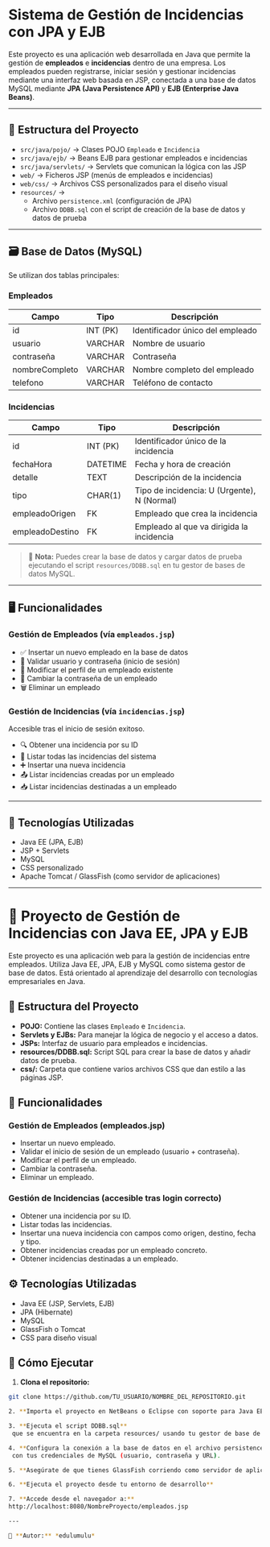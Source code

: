 # Sistema de Gestión de Incidencias con JPA y EJB

Este proyecto es una aplicación web desarrollada en Java que permite la gestión de **empleados** e **incidencias** dentro de una empresa. Los empleados pueden registrarse, iniciar sesión y gestionar incidencias mediante una interfaz web basada en JSP, conectada a una base de datos MySQL mediante **JPA (Java Persistence API)** y **EJB (Enterprise Java Beans)**.

---

## 🧱 Estructura del Proyecto

- `src/java/pojo/` → Clases POJO `Empleado` e `Incidencia`
- `src/java/ejb/` → Beans EJB para gestionar empleados e incidencias
- `src/java/servlets/` → Servlets que comunican la lógica con las JSP
- `web/` → Ficheros JSP (menús de empleados e incidencias)
- `web/css/` → Archivos CSS personalizados para el diseño visual
- `resources/` → 
  - Archivo `persistence.xml` (configuración de JPA)
  - Archivo `DDBB.sql` con el script de creación de la base de datos y datos de prueba

---

## 🗃️ Base de Datos (MySQL)

Se utilizan dos tablas principales:

### Empleados

| Campo           | Tipo       | Descripción                        |
|----------------|------------|------------------------------------|
| id             | INT (PK)   | Identificador único del empleado   |
| usuario        | VARCHAR    | Nombre de usuario                  |
| contraseña     | VARCHAR    | Contraseña                         |
| nombreCompleto | VARCHAR    | Nombre completo del empleado       |
| telefono       | VARCHAR    | Teléfono de contacto               |

### Incidencias

| Campo          | Tipo       | Descripción                              |
|----------------|------------|------------------------------------------|
| id            | INT (PK)   | Identificador único de la incidencia     |
| fechaHora     | DATETIME   | Fecha y hora de creación                 |
| detalle       | TEXT       | Descripción de la incidencia             |
| tipo          | CHAR(1)    | Tipo de incidencia: U (Urgente), N (Normal) |
| empleadoOrigen| FK         | Empleado que crea la incidencia          |
| empleadoDestino| FK        | Empleado al que va dirigida la incidencia |

> 🔧 **Nota:** Puedes crear la base de datos y cargar datos de prueba ejecutando el script `resources/DDBB.sql` en tu gestor de bases de datos MySQL.

---

## 🖥️ Funcionalidades

### Gestión de Empleados (vía `empleados.jsp`)

- ✅ Insertar un nuevo empleado en la base de datos
- 🔐 Validar usuario y contraseña (inicio de sesión)
- 📝 Modificar el perfil de un empleado existente
- 🔑 Cambiar la contraseña de un empleado
- 🗑️ Eliminar un empleado

### Gestión de Incidencias (vía `incidencias.jsp`)

Accesible tras el inicio de sesión exitoso.

- 🔍 Obtener una incidencia por su ID
- 📜 Listar todas las incidencias del sistema
- ➕ Insertar una nueva incidencia
- 📤 Listar incidencias creadas por un empleado
- 📥 Listar incidencias destinadas a un empleado

---

## 🔧 Tecnologías Utilizadas

- Java EE (JPA, EJB)
- JSP + Servlets
- MySQL
- CSS personalizado
- Apache Tomcat / GlassFish (como servidor de aplicaciones)

---

# 📌 Proyecto de Gestión de Incidencias con Java EE, JPA y EJB

Este proyecto es una aplicación web para la gestión de incidencias entre empleados. Utiliza Java EE, JPA, EJB y MySQL como sistema gestor de base de datos. Está orientado al aprendizaje del desarrollo con tecnologías empresariales en Java.

## 🧱 Estructura del Proyecto

- **POJO:** Contiene las clases `Empleado` e `Incidencia`.
- **Servlets y EJBs:** Para manejar la lógica de negocio y el acceso a datos.
- **JSPs:** Interfaz de usuario para empleados e incidencias.
- **resources/DDBB.sql:** Script SQL para crear la base de datos y añadir datos de prueba.
- **css/:** Carpeta que contiene varios archivos CSS que dan estilo a las páginas JSP.

## 🧩 Funcionalidades

### Gestión de Empleados (empleados.jsp)
- Insertar un nuevo empleado.
- Validar el inicio de sesión de un empleado (usuario + contraseña).
- Modificar el perfil de un empleado.
- Cambiar la contraseña.
- Eliminar un empleado.

### Gestión de Incidencias (accesible tras login correcto)
- Obtener una incidencia por su ID.
- Listar todas las incidencias.
- Insertar una nueva incidencia con campos como origen, destino, fecha y tipo.
- Obtener incidencias creadas por un empleado concreto.
- Obtener incidencias destinadas a un empleado.

## ⚙️ Tecnologías Utilizadas

- Java EE (JSP, Servlets, EJB)
- JPA (Hibernate)
- MySQL
- GlassFish o Tomcat
- CSS para diseño visual

## 🚀 Cómo Ejecutar

1. **Clona el repositorio:**

```bash
git clone https://github.com/TU_USUARIO/NOMBRE_DEL_REPOSITORIO.git

2. **Importa el proyecto en NetBeans o Eclipse con soporte para Java EE**

3. **Ejecuta el script DDBB.sql**
 que se encuentra en la carpeta resources/ usando tu gestor de base de datos MySQL para crear las tablas y cargar los datos de prueba.

4. **Configura la conexión a la base de datos en el archivo persistence.xml**
 con tus credenciales de MySQL (usuario, contraseña y URL).

5. **Asegúrate de que tienes GlassFish corriendo como servidor de aplicaciones**

6. **Ejecuta el proyecto desde tu entorno de desarrollo**

7. **Accede desde el navegador a:**
http://localhost:8080/NombreProyecto/empleados.jsp

---

📌 **Autor:** *edulumulu*
